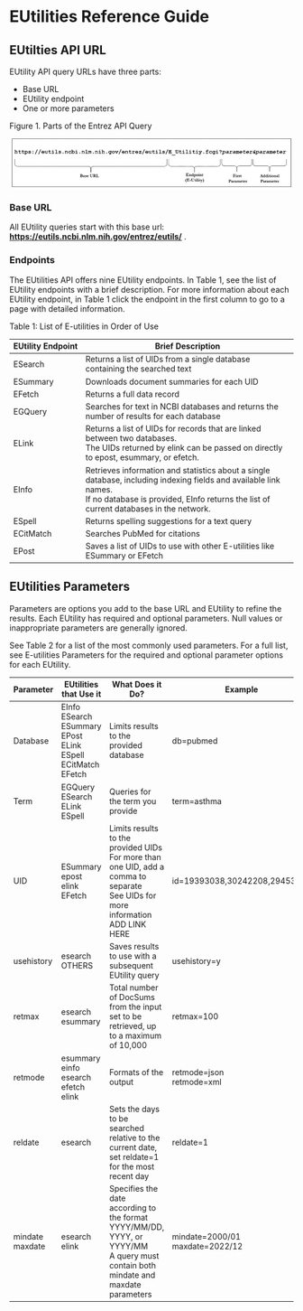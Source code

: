 # EUtilities Reference Guide

## EUtilties API URL

EUtility API query URLs have three parts:

* Base URL
* EUtility endpoint
* One or more parameters

Figure 1. Parts of the Entrez API Query

![Parts of the Entrez API Query](apiurlparts.png)

### Base URL

All EUtility queries start with this base url: &nbsp; **https://eutils.ncbi.nlm.nih.gov/entrez/eutils/** .

### Endpoints

The EUtilities API offers nine EUtility endpoints. In Table 1, see the list of EUtility endpoints with a brief description. For more information about each EUtility endpoint, in Table 1 click the endpoint in the first column to go to a page with detailed information. 

Table 1: List of E-utilities in Order of Use

| **EUtility&nbsp;Endpoint** | **Brief Description**  |
| --- | --- |
| ESearch  | Returns a list of UIDs from a single database containing the searched text |
| ESummary   | Downloads document summaries for each UID  |
| EFetch | Returns a full data record |
| EGQuery  | Searches for text in NCBI databases and returns the number of results for each database  |
| ELink  | Returns a list of UIDs for records that are linked between two databases. <br> The UIDs returned by elink can be passed on directly to epost, esummary, or efetch.  |
| EInfo    | Retrieves information and statistics about a single database, including indexing fields and available link names. <br>If no database is provided, EInfo returns the list of current databases in the network.  |
| ESpell    | Returns spelling suggestions for a text query   |
| ECitMatch | Searches PubMed for citations |
| EPost | Saves a list of UIDs to use with other E-utilities like ESummary or EFetch |

## EUtilities Parameters

Parameters are options you add to the base URL and EUtility to refine the results. Each EUtility has required and optional parameters. Null values or inappropriate parameters are generally ignored.

See Table 2 for a list of the most commonly used parameters. For a full list, see E-utilities Parameters for the required and optional parameter options for each EUtility.

| Parameter | EUtilities that Use it | What Does it Do? | Example | 
| --- |--- |--- |--- |
| Database | EInfo <br>ESearch<br> ESummary <br>EPost<br>ELink<br>ESpell<br>ECitMatch<br>EFetch | Limits results to the provided database |db=pubmed | [See list of database names BROKEN LINK FIX ME] |
| Term | EGQuery <br> ESearch <br> ELink <br> ESpell | Queries for the term you provide  | term=asthma 
| UID | ESummary <br> epost<br>elink<br>EFetch  | Limits results to the provided UIDs <br> For more than one UID, add a comma to separate<br> See UIDs for more information  ADD LINK HERE| id=19393038,30242208,29453458 |  
| usehistory | esearch <br>  OTHERS | Saves results to use with a subsequent EUtility query | usehistory=y |
| retmax | esearch <br> esummary | Total number of DocSums from the input set to be retrieved, up to a maximum of 10,000 | retmax=100 |
| retmode | esummary <br>einfo<br>esearch<br>efetch<br>elink | Formats of the output | retmode=json <br>retmode=xml  | xml is default |
| reldate | esearch | Sets the days to be searched relative to the current date, set reldate=1 for the most recent day | reldate=1 |
| mindate <br> maxdate |  esearch <br> elink | Specifies the date according to the format YYYY/MM/DD, YYYY, or YYYY/MM  <br> A query must contain both mindate and maxdate parameters| mindate=2000/01<br> maxdate=2022/12  | A query must contain both mindate and maxdate parameters | 

